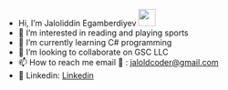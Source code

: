 -  Hi, I’m Jaloliddin Egamberdiyev <image src="https://media2.giphy.com/media/v1.Y2lkPTc5MGI3NjExeXpmbXI1YXdvbmFzZnJ3dzlwNzkzNWpieWd6Nm9yMThhZTd5Y214eSZlcD12MV9pbnRlcm5hbF9naWZfYnlfaWQmY3Q9cw/gM5qFksULw54NMWyry/giphy.gif" width="30">
- 👀 I’m interested in reading and playing sports
- 🌱 I’m currently learning C# programming
- 💞️ I’m looking to collaborate on GSC LLC
- 📫 How to reach me email 📧 : jaloldcoder@gmail.com
- 🔗 Linkedin: [Linkedin](https://www.linkedin.com/in/jaloliddin-egamberdiyev/)


<!---
jaloldcoder98/jaloldcoder98 is a ✨ special ✨ repository because its `README.md` (this file) appears on your GitHub profile.
You can click the Preview link to take a look at your changes.
--->
